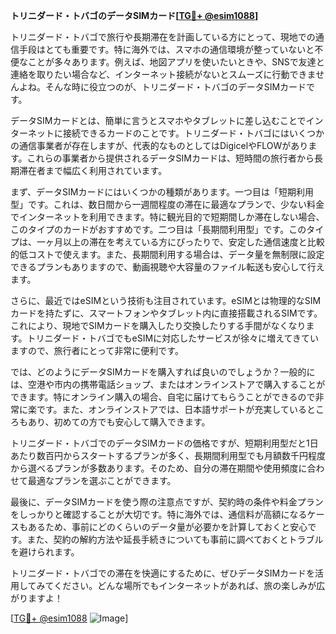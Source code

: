 **トリニダード・トバゴのデータSIMカード[[TG💪+ @esim1088](https://t.me/s/esim1088)]**

トリニダード・トバゴで旅行や長期滞在を計画している方にとって、現地での通信手段はとても重要です。特に海外では、スマホの通信環境が整っていないと不便なことが多々あります。例えば、地図アプリを使いたいときや、SNSで友達と連絡を取りたい場合など、インターネット接続がないとスムーズに行動できませんよね。そんな時に役立つのが、トリニダード・トバゴのデータSIMカードです。

データSIMカードとは、簡単に言うとスマホやタブレットに差し込むことでインターネットに接続できるカードのことです。トリニダード・トバゴにはいくつかの通信事業者が存在しますが、代表的なものとしてはDigicelやFLOWがあります。これらの事業者から提供されるデータSIMカードは、短時間の旅行者から長期滞在者まで幅広く利用されています。

まず、データSIMカードにはいくつかの種類があります。一つ目は「短期利用型」です。これは、数日間から一週間程度の滞在に最適なプランで、少ない料金でインターネットを利用できます。特に観光目的で短期間しか滞在しない場合、このタイプのカードがおすすめです。二つ目は「長期間利用型」です。このタイプは、一ヶ月以上の滞在を考えている方にぴったりで、安定した通信速度と比較的低コストで使えます。また、長期間利用する場合は、データ量を無制限に設定できるプランもありますので、動画視聴や大容量のファイル転送も安心して行えます。

さらに、最近ではeSIMという技術も注目されています。eSIMとは物理的なSIMカードを持たずに、スマートフォンやタブレット内に直接搭載されるSIMです。これにより、現地でSIMカードを購入したり交換したりする手間がなくなります。トリニダード・トバゴでもeSIMに対応したサービスが徐々に増えてきていますので、旅行者にとって非常に便利です。

では、どのようにデータSIMカードを購入すれば良いのでしょうか？一般的には、空港や市内の携帯電話ショップ、またはオンラインストアで購入することができます。特にオンライン購入の場合、自宅に届けてもらうことができるので非常に楽です。また、オンラインストアでは、日本語サポートが充実しているところもあり、初めての方でも安心して購入できます。

トリニダード・トバゴでのデータSIMカードの価格ですが、短期利用型だと1日あたり数百円からスタートするプランが多く、長期間利用型でも月額数千円程度から選べるプランが多数あります。そのため、自分の滞在期間や使用頻度に合わせて最適なプランを選ぶことができます。

最後に、データSIMカードを使う際の注意点ですが、契約時の条件や料金プランをしっかりと確認することが大切です。特に海外では、通信料が高額になるケースもあるため、事前にどのくらいのデータ量が必要かを計算しておくと安心です。また、契約の解約方法や延長手続きについても事前に調べておくとトラブルを避けられます。

トリニダード・トバゴでの滞在を快適にするために、ぜひデータSIMカードを活用してみてください。どんな場所でもインターネットがあれば、旅の楽しみが広がりますよ！

[[TG💪+ @esim1088](https://t.me/s/esim1088) ![Image](https://i.postimg.cc/Y0z9fWf4/image.png)]